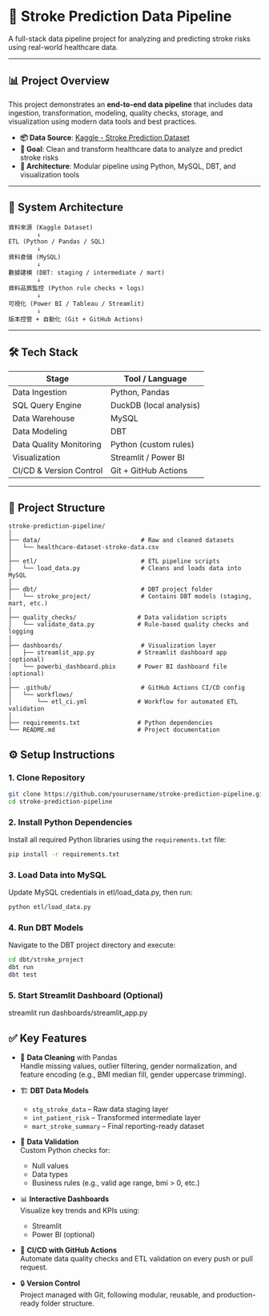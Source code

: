 # 🧠 Stroke Prediction Data Pipeline

A full-stack data pipeline project for analyzing and predicting stroke risks using real-world healthcare data.

---

## 📊 Project Overview

This project demonstrates an **end-to-end data pipeline** that includes data ingestion, transformation, modeling, quality checks, storage, and visualization using modern data tools and best practices.

- **📦 Data Source**: [Kaggle - Stroke Prediction Dataset](https://www.kaggle.com/datasets/fedesoriano/stroke-prediction-dataset)
- **🎯 Goal**: Clean and transform healthcare data to analyze and predict stroke risks
- **🧱 Architecture**: Modular pipeline using Python, MySQL, DBT, and visualization tools

---

## 🧭 System Architecture

```text
資料來源 (Kaggle Dataset)
        ↓
ETL (Python / Pandas / SQL)
        ↓
資料倉儲 (MySQL)
        ↓
數據建模 (DBT: staging / intermediate / mart)
        ↓
資料品質監控 (Python rule checks + logs)
        ↓
可視化 (Power BI / Tableau / Streamlit)
        ↓
版本控管 + 自動化 (Git + GitHub Actions)

```

---

## 🛠 Tech Stack

| Stage                   | Tool / Language           |
|-------------------------|---------------------------|
| Data Ingestion          | Python, Pandas            |
| SQL Query Engine        | DuckDB (local analysis)   |
| Data Warehouse          | MySQL                     |
| Data Modeling           | DBT                       |
| Data Quality Monitoring | Python (custom rules)     |
| Visualization           | Streamlit / Power BI      |
| CI/CD & Version Control | Git + GitHub Actions      |

---

## 📁 Project Structure

```text
stroke-prediction-pipeline/
│
├── data/                            # Raw and cleaned datasets
│   └── healthcare-dataset-stroke-data.csv
│
├── etl/                             # ETL pipeline scripts
│   └── load_data.py                 # Cleans and loads data into MySQL
│
├── dbt/                             # DBT project folder
│   └── stroke_project/              # Contains DBT models (staging, mart, etc.)
│
├── quality_checks/                 # Data validation scripts
│   └── validate_data.py            # Rule-based quality checks and logging
│
├── dashboards/                      # Visualization layer
│   ├── streamlit_app.py            # Streamlit dashboard app (optional)
│   └── powerbi_dashboard.pbix      # Power BI dashboard file (optional)
│
├── .github/                         # GitHub Actions CI/CD config
│   └── workflows/
│       └── etl_ci.yml              # Workflow for automated ETL validation
│
├── requirements.txt                # Python dependencies
└── README.md                       # Project documentation
```
## ⚙️ Setup Instructions

### 1. Clone Repository

```bash
git clone https://github.com/yourusername/stroke-prediction-pipeline.git
cd stroke-prediction-pipeline
```
### 2. Install Python Dependencies

Install all required Python libraries using the `requirements.txt` file:

```bash
pip install -r requirements.txt

```
### 3. Load Data into MySQL

Update MySQL credentials in etl/load_data.py, then run:
```bash
python etl/load_data.py
```
### 4. Run DBT Models

Navigate to the DBT project directory and execute:
```bash
cd dbt/stroke_project
dbt run
dbt test
```
### 5. Start Streamlit Dashboard (Optional)
streamlit run dashboards/streamlit_app.py

## ✅ Key Features

- 🧼 **Data Cleaning** with Pandas  
  Handle missing values, outlier filtering, gender normalization, and feature encoding (e.g., BMI median fill, gender uppercase trimming).

- 🏗 **DBT Data Models**
  - `stg_stroke_data` – Raw data staging layer
  - `int_patient_risk` – Transformed intermediate layer
  - `mart_stroke_summary` – Final reporting-ready dataset

- 🧪 **Data Validation**  
  Custom Python checks for:
  - Null values
  - Data types
  - Business rules (e.g., valid age range, bmi > 0, etc.)

- 📊 **Interactive Dashboards**  
  Visualize key trends and KPIs using:
  - Streamlit
  - Power BI (optional)

- 🔁 **CI/CD with GitHub Actions**  
  Automate data quality checks and ETL validation on every push or pull request.

- 🔒 **Version Control**  
  Project managed with Git, following modular, reusable, and production-ready folder structure.

